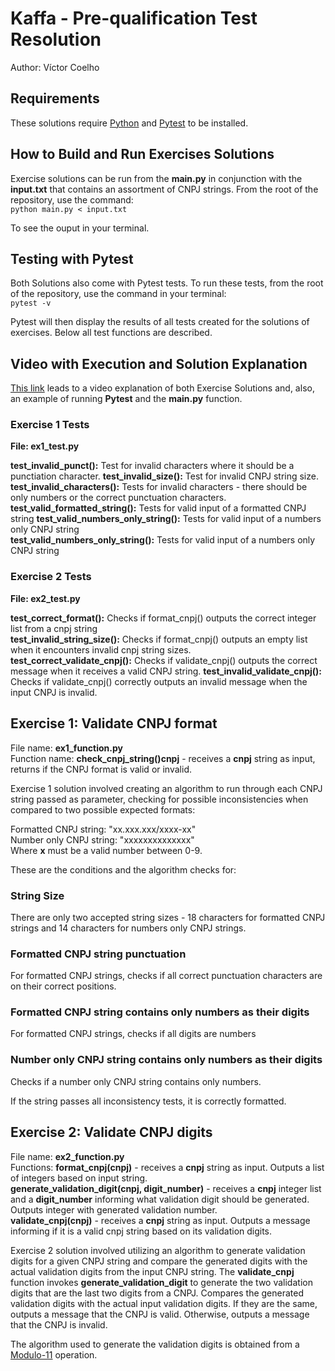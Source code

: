 # Kaffa - Pre-qualification Test Resolution
Author: Víctor Coelho
## Requirements
These solutions require [Python](https://www.python.org/) and [Pytest](https://docs.pytest.org/en/stable/) to be installed.
## How to Build and Run Exercises Solutions
Exercise solutions can be run from the **main.py** in conjunction with the **input.txt** that contains an assortment of CNPJ strings. From the root of the repository, use the command:\
``
python main.py < input.txt
``

To see the ouput in your terminal.

## Testing with Pytest
Both Solutions also come with Pytest tests. To run these tests, from the root of the repository, use the command in your terminal:\
``
pytest -v
``

Pytest will then display the results of all tests created for the solutions of exercises. Below all test functions are described.
## Video with Execution and Solution Explanation
[This link](https://youtu.be/05HetbCzM9E) leads to a video explanation of both Exercise Solutions and, also, an example of running **Pytest** and the **main.py** function.
### Exercise 1 Tests
**File: ex1_test.py**

**test_invalid_punct():** Test for invalid characters where it should be a punctiation character.
**test_invalid_size():** Test for invalid CNPJ string size.
**test_invalid_characters():** Tests for invalid characters - there should be only numbers or the correct punctuation characters.
**test_valid_formatted_string():** Tests for valid input of a formatted CNPJ string
**test_valid_numbers_only_string():** Tests for valid input of a numbers only CNPJ string\
**test_valid_numbers_only_string():** Tests for valid input of a numbers only CNPJ string

### Exercise 2 Tests
**File: ex2_test.py**

**test_correct_format():** Checks if format_cnpj() outputs the correct integer list from a cnpj string\
**test_invalid_string_size():** Checks if format_cnpj() outputs an empty list when it encounters invalid cnpj string sizes.\
**test_correct_validate_cnpj():** Checks if validate_cnpj() outputs the correct message when it receives a valid CNPJ string.
**test_invalid_validate_cnpj():** Checks if validate_cnpj() correctly outputs an invalid message when the input CNPJ is invalid.


## Exercise 1: Validate CNPJ format
File name: **ex1_function.py** \
Function name: **check_cnpj_string()cnpj** - receives a **cnpj** string as input, returns if the CNPJ format is valid or invalid.

Exercise 1 solution involved creating an algorithm to run through each CNPJ string passed as parameter, checking for possible inconsistencies when compared to two possible expected formats:

Formatted CNPJ string: "xx.xxx.xxx/xxxx-xx"\
Number only CNPJ string: "xxxxxxxxxxxxxx"\
Where **x** must be a valid number between 0-9.

These are the conditions and the algorithm checks for:
### String Size
There are only two accepted string sizes - 18 characters for formatted CNPJ strings and 14 characters for numbers only CNPJ strings. 
### Formatted CNPJ string punctuation
For formatted CNPJ strings, checks if all correct punctuation characters are on their correct positions.
### Formatted CNPJ string contains only numbers as their digits
For formatted CNPJ strings, checks if all digits are numbers
### Number only CNPJ string contains only numbers as their digits
Checks if a number only CNPJ string contains only numbers.

If the string passes all inconsistency tests, it is correctly formatted.

## Exercise 2: Validate CNPJ digits
File name: **ex2_function.py**\
Functions: 
**format_cnpj(cnpj)** - receives a **cnpj** string as input. Outputs a list of integers based on input string.\
**generate_validation_digit(cnpj, digit_number)** - receives a **cnpj** integer list and a **digit_number** informing what validation digit should be generated. Outputs integer with generated validation number.\
**validate_cnpj(cnpj)** - receives a **cnpj** string as input. Outputs a message informing if it is a valid cnpj string based on its validation digits.

Exercise 2 solution involved utilizing an algorithm to generate validation digits for a given CNPJ string and compare the generated digits with the actual validation digits from the input CNPJ string. The **validate_cnpj** function invokes **generate_validation_digit** to generate the two validation digits that are the last two digits from a CNPJ. Compares the generated validation digits with the actual input validation digits. If they are the same, outputs a message that the CNPJ is valid. Otherwise, outputs a message that the CNPJ is invalid.

The algorithm used to generate the validation digits is obtained from a [Modulo-11](https://pt.wikipedia.org/wiki/D%C3%ADgito_verificador#M%C3%B3dulo_11) operation.

